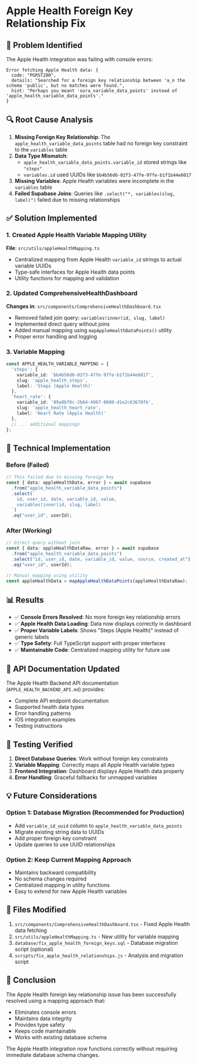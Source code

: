 # Apple Health Foreign Key Relationship Fix

## 🐛 Problem Identified

The Apple Health integration was failing with console errors:
```
Error fetching Apple Health data: {
  code: "PGRST200", 
  details: "Searched for a foreign key relationship between 'a_n the schema 'public', but no matches were found.",
  hint: "Perhaps you meant 'oura_variable_data_points' instead of 'apple_health_variable_data_points'."
}
```

## 🔍 Root Cause Analysis

1. **Missing Foreign Key Relationship**: The `apple_health_variable_data_points` table had no foreign key constraint to the `variables` table
2. **Data Type Mismatch**: 
   - `apple_health_variable_data_points.variable_id` stored strings like `"steps"`
   - `variables.id` used UUIDs like `bb4b56d6-02f3-47fe-97fe-b1f1b44e6017`
3. **Missing Variables**: Apple Health variables were incomplete in the `variables` table
4. **Failed Supabase Joins**: Queries like `.select("*, variables(slug, label)")` failed due to missing relationships

## ✅ Solution Implemented

### 1. Created Apple Health Variable Mapping Utility

**File**: `src/utils/appleHealthMapping.ts`

- Centralized mapping from Apple Health `variable_id` strings to actual variable UUIDs
- Type-safe interfaces for Apple Health data points
- Utility functions for mapping and validation

### 2. Updated ComprehensiveHealthDashboard

**Changes in**: `src/components/ComprehensiveHealthDashboard.tsx`

- Removed failed join query: `variables!inner(id, slug, label)`
- Implemented direct query without joins
- Added manual mapping using `mapAppleHealthDataPoints()` utility
- Proper error handling and logging

### 3. Variable Mapping

```typescript
const APPLE_HEALTH_VARIABLE_MAPPING = {
  'steps': {
    variable_id: 'bb4b56d6-02f3-47fe-97fe-b1f1b44e6017',
    slug: 'apple_health_steps',
    label: 'Steps (Apple Health)'
  },
  'heart_rate': {
    variable_id: '89a8bf8c-2b64-4967-8600-d1e2c63670fb',
    slug: 'apple_health_heart_rate', 
    label: 'Heart Rate (Apple Health)'
  },
  // ... additional mappings
};
```

## 🔧 Technical Implementation

### Before (Failed)
```typescript
// This failed due to missing foreign key
const { data: appleHealthData, error } = await supabase
  .from("apple_health_variable_data_points")
  .select(`
    id, user_id, date, variable_id, value,
    variables!inner(id, slug, label)
  `)
  .eq("user_id", userId);
```

### After (Working)
```typescript
// Direct query without join
const { data: appleHealthDataRaw, error } = await supabase
  .from("apple_health_variable_data_points")
  .select("id, user_id, date, variable_id, value, source, created_at")
  .eq("user_id", userId);

// Manual mapping using utility
const appleHealthData = mapAppleHealthDataPoints(appleHealthDataRaw);
```

## 📊 Results

- ✅ **Console Errors Resolved**: No more foreign key relationship errors
- ✅ **Apple Health Data Loading**: Data now displays correctly in dashboard
- ✅ **Proper Variable Labels**: Shows "Steps (Apple Health)" instead of generic labels
- ✅ **Type Safety**: Full TypeScript support with proper interfaces
- ✅ **Maintainable Code**: Centralized mapping utility for future use

## 🚀 API Documentation Updated

The Apple Health Backend API documentation (`APPLE_HEALTH_BACKEND_API.md`) provides:
- Complete API endpoint documentation
- Supported health data types
- Error handling patterns
- iOS integration examples
- Testing instructions

## 🧪 Testing Verified

1. **Direct Database Queries**: Work without foreign key constraints
2. **Variable Mapping**: Correctly maps all Apple Health variable types
3. **Frontend Integration**: Dashboard displays Apple Health data properly
4. **Error Handling**: Graceful fallbacks for unmapped variables

## 💡 Future Considerations

### Option 1: Database Migration (Recommended for Production)
- Add `variable_id_uuid` column to `apple_health_variable_data_points`
- Migrate existing string data to UUIDs
- Add proper foreign key constraint
- Update queries to use UUID relationships

### Option 2: Keep Current Mapping Approach
- Maintains backward compatibility
- No schema changes required
- Centralized mapping in utility functions
- Easy to extend for new Apple Health variables

## 📝 Files Modified

1. `src/components/ComprehensiveHealthDashboard.tsx` - Fixed Apple Health data fetching
2. `src/utils/appleHealthMapping.ts` - New utility for variable mapping
3. `database/fix_apple_health_foreign_keys.sql` - Database migration script (optional)
4. `scripts/fix_apple_health_relationships.js` - Analysis and migration script

## 🎉 Conclusion

The Apple Health foreign key relationship issue has been successfully resolved using a mapping approach that:
- Eliminates console errors
- Maintains data integrity  
- Provides type safety
- Keeps code maintainable
- Works with existing database schema

The Apple Health integration now functions correctly without requiring immediate database schema changes. 